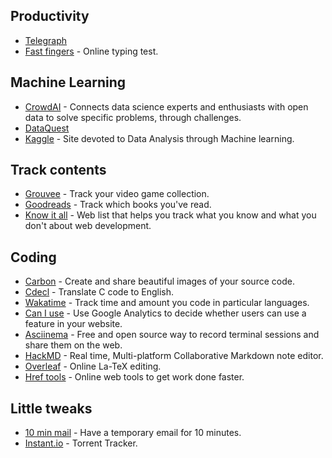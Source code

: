 

## Productivity
- [Telegraph](http://telegra.ph/)
- [Fast fingers](https://10fastfingers.com/typing-test/english) - Online typing test.

## Machine Learning
- [CrowdAI](https://www.crowdai.org/) - Connects data science experts and enthusiasts with open data to solve specific problems, through challenges.
- [DataQuest](https://www.dataquest.io/)
- [Kaggle](https://www.kaggle.com/) - Site devoted to Data Analysis through Machine learning.

## Track contents
- [Grouvee](https://www.grouvee.com/) - Track your video game collection.
- [Goodreads](https://www.goodreads.com/) - Track which books you've read.
- [Know it all](https://know-it-all.io/) - Web list that helps you track what you know and what you don't about web development.

## Coding 
- [Carbon](https://carbon.now.sh/) - Create and share beautiful images of your source code.
- [Cdecl](https://cdecl.org/) - Translate C code to English.
- [Wakatime](https://wakatime.com/dashboard) - Track time and amount you code in particular languages.
- [Can I use](http://caniuse.com/) - Use Google Analytics to decide whether users can use a feature in your website.
- [Asciinema](https://asciinema.org/~nikivi) - Free and open source way to record terminal sessions and share them on the web.
- [HackMD](https://hackmd.io/) - Real time, Multi-platform Collaborative Markdown note editor.
- [Overleaf](https://www.overleaf.com) - Online La-TeX editing.
- [Href tools](https://hreftools.com/) - Online web tools to get work done faster.

## Little tweaks
- [10 min mail](https://10minutemail.com/10MinuteMail/index.html?dswid=-4717) - Have a temporary email for 10 minutes.
- [Instant.io](https://instant.io/) - Torrent Tracker.

